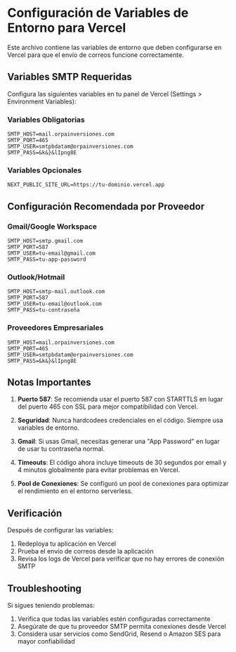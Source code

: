 # Configuración de Variables de Entorno para Vercel

Este archivo contiene las variables de entorno que deben configurarse en Vercel para que el envío de correos funcione correctamente.

## Variables SMTP Requeridas

Configura las siguientes variables en tu panel de Vercel (Settings > Environment Variables):

### Variables Obligatorias

```
SMTP_HOST=mail.orpainversiones.com
SMTP_PORT=465
SMTP_USER=smtpbdatam@orpainversiones.com
SMTP_PASS=&k&}&lIpng8E
```

### Variables Opcionales

```
NEXT_PUBLIC_SITE_URL=https://tu-dominio.vercel.app
```

## Configuración Recomendada por Proveedor

### Gmail/Google Workspace
```
SMTP_HOST=smtp.gmail.com
SMTP_PORT=587
SMTP_USER=tu-email@gmail.com
SMTP_PASS=tu-app-password
```

### Outlook/Hotmail
```
SMTP_HOST=smtp-mail.outlook.com
SMTP_PORT=587
SMTP_USER=tu-email@outlook.com
SMTP_PASS=tu-contraseña
```

### Proveedores Empresariales
```
SMTP_HOST=mail.orpainversiones.com
SMTP_PORT=465
SMTP_USER=smtpbdatam@orpainversiones.com
SMTP_PASS=&k&}&lIpng8E
```

## Notas Importantes

1. **Puerto 587**: Se recomienda usar el puerto 587 con STARTTLS en lugar del puerto 465 con SSL para mejor compatibilidad con Vercel.

2. **Seguridad**: Nunca hardcodees credenciales en el código. Siempre usa variables de entorno.

3. **Gmail**: Si usas Gmail, necesitas generar una "App Password" en lugar de usar tu contraseña normal.

4. **Timeouts**: El código ahora incluye timeouts de 30 segundos por email y 4 minutos globalmente para evitar problemas en Vercel.

5. **Pool de Conexiones**: Se configuró un pool de conexiones para optimizar el rendimiento en el entorno serverless.

## Verificación

Después de configurar las variables:

1. Redeploya tu aplicación en Vercel
2. Prueba el envío de correos desde la aplicación
3. Revisa los logs de Vercel para verificar que no hay errores de conexión SMTP

## Troubleshooting

Si sigues teniendo problemas:

1. Verifica que todas las variables estén configuradas correctamente
2. Asegúrate de que tu proveedor SMTP permita conexiones desde Vercel
3. Considera usar servicios como SendGrid, Resend o Amazon SES para mayor confiabilidad